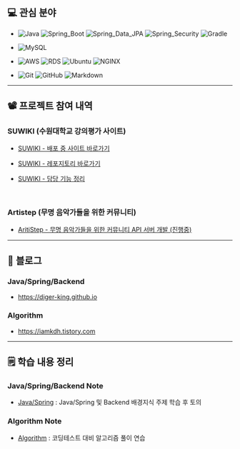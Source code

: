  ## 💻 관심 분야

- ![Java](https://img.shields.io/badge/Java-red?style=flat-circle&logo=java&logoColor=white)
![Spring_Boot](https://img.shields.io/badge/Spring_Boot-6DB33F.svg?style=flat-circle&logo=springboot&logoColor=white)
![Spring_Data_JPA](https://img.shields.io/badge/Spring_Data_JPA-6DB33F.svg?style=flat-circle&logo=spring&logoColor=white)
![Spring_Security](https://img.shields.io/badge/Spring_Security-6DB33F.svg?style=flat-circle&logo=springsecurity&logoColor=white)
![Gradle](https://img.shields.io/badge/Gradle-02303A.svg?style=flat-circle&logo=Gradle&logoColor=white)
 
- ![MySQL](https://img.shields.io/badge/MySQL-4479A1.svg?style=flat-circle&logo=Mysql&logoColor=white)
 
- ![AWS](https://img.shields.io/badge/AWS-232F3E.svg?style=flat-circle&logo=Amazon-AWS&logoColor=white)
![RDS](https://img.shields.io/badge/RDS-232F3E.svg?style=flat-circle&logo=mysql&logoColor=#232F3E)
![Ubuntu](https://img.shields.io/badge/Ubuntu-FCC624.svg?style=flat-circle&logo=Ubuntu&logoColor=#E95420)
![NGINX](https://img.shields.io/badge/NGINX-269539.svg?style=flat-circle&logo=NGINX&logoColor=white)
 
- ![Git](https://img.shields.io/badge/Git-F05032.svg?style=flat-circle&logo=Git&logoColor=white)
![GitHub](https://img.shields.io/badge/GitHub-181717.svg?style=flat-circle&logo=GitHub&logoColor=white)
![Markdown](https://img.shields.io/badge/Markdown-000000?style=flat-circle&logo=markdown&logoColor=white)

---

## 📽️ 프로젝트 참여 내역

### SUWIKI (수원대학교 강의평가 사이트)

- [SUWIKI - 배포 중 사이트 바로가기](https://suwiki.kr)

- [SUWIKI - 레포지토리 바로가기](https://github.com/uswLectureEvaluation/Backend-Remaster)

- [SUWIKI - 담당 기능 정리](https://diger-king.github.io/blog/SUWIKI)


<br>

### Artistep (무명 음악가들을 위한 커뮤니티)

- [AritiStep - 무명 음악가들을 위한 커뮤니티 API 서버 개발 (진행중)](https://github.com/Artistep/Backend)

---

## 📜 블로그

### Java/Spring/Backend
- https://diger-king.github.io
        
### Algorithm
- https://iamkdh.tistory.com

---

## 🗒️ 학습 내용 정리

### Java/Spring/Backend Note
- [Java/Spring](https://github.com/MoveForword-Java) : Java/Spring 및 Backend 배경지식 주제 학습 후 토의



### Algorithm Note
- [Algorithm](https://github.com/diger-king/Algorithm) : 코딩테스트 대비 알고리즘 풀이 연습

